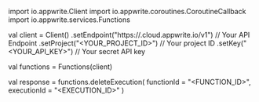 import io.appwrite.Client
import io.appwrite.coroutines.CoroutineCallback
import io.appwrite.services.Functions

val client = Client()
    .setEndpoint("https://<REGION>.cloud.appwrite.io/v1") // Your API Endpoint
    .setProject("<YOUR_PROJECT_ID>") // Your project ID
    .setKey("<YOUR_API_KEY>") // Your secret API key

val functions = Functions(client)

val response = functions.deleteExecution(
    functionId = "<FUNCTION_ID>",
    executionId = "<EXECUTION_ID>"
)
